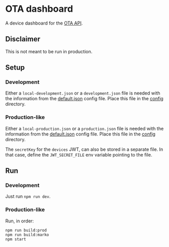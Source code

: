# OTA dashboard

A device dashboard for the [OTA API](https://github.com/foundriesio/ota-api).

## Disclaimer

This is not meant to be run in production.

## Setup

### Development

Either a `local-development.json` or a `development.json` file is needed with the
information from the [default.json](config/default.json) config file. Place this
file in the [config](config/) directory.

### Production-like

Either a `local-production.json` or a `production.json` file is needed with the
information from the [default.json](config/default.json) config file. Place this
file in the [config](config/) directory.


The `secretKey` for the `devices` JWT, can also be stored in a separate file.
In that case, define the `JWT_SECRET_FILE` env variable pointing to the file.

## Run

### Development

Just run `npm run dev`.

### Production-like

Run, in order:

    npm run build:prod
    npm run build:marko
    npm start
